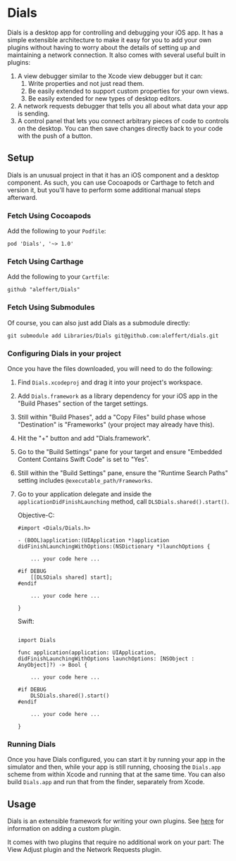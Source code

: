 # Dials
Dials is a desktop app for controlling and debugging your iOS app. It has a simple extensible architecture to make it easy for you to add your own plugins without having to worry about the details of setting up and maintaining a network connection. It also comes with several useful built in plugins:

1. A view debugger similar to the Xcode view debugger but it can:
    1. Write properties and not just read them.
    2. Be easily extended to support custom properties for your own views.
    3. Be easily extended for new types of desktop editors.
2. A network requests debugger that tells you all about what data your app is sending.
3. A control panel that lets you connect arbitrary pieces of code to controls on the desktop. You can then save changes directly back to your code with the push of a button.


## Setup

Dials is an unusual project in that it has an iOS component and a desktop component. As such, you can use Cocoapods or Carthage to fetch and version it, but you'll have to perform some additional manual steps afterward.

### Fetch Using Cocoapods

Add the following to your ``Podfile``:
```
pod 'Dials', '~> 1.0'
```

### Fetch Using Carthage

Add the following to your ``Cartfile``:
```
github "aleffert/Dials"
```

### Fetch Using Submodules

Of course, you can also just add Dials as a submodule directly:
```
git submodule add Libraries/Dials git@github.com:aleffert/dials.git
```

### Configuring Dials in your project
Once you have the files downloaded, you will need to do the following:

1. Find ``Dials.xcodeproj`` and drag it into your project's workspace.
2. Add ``Dials.framework`` as a library dependency for your iOS app in the "Build Phases" section of the target settings.
3. Still within "Build Phases", add a "Copy Files" build phase whose "Destination" is "Frameworks" (your project may already have this).
4. Hit the "+" button and add "Dials.framework".
5. Go to the "Build Settings" pane for your target and ensure "Embedded Content Contains Swift Code" is set to "Yes".
6. Still within the "Build Settings" pane, ensure the "Runtime Search Paths" setting includes ``@executable_path/Frameworks``.
7. Go to your application delegate and inside the ``applicationDidFinishLaunching`` method, call ``DLSDials.shared().start()``.

    Objective-C:

    ```
    #import <Dials/Dials.h>

    - (BOOL)application:(UIApplication *)application didFinishLaunchingWithOptions:(NSDictionary *)launchOptions {

        ... your code here ...

    #if DEBUG
        [[DLSDials shared] start];
    #endif

        ... your code here ...

    }
    ```

    Swift:
    ```

    import Dials

    func application(application: UIApplication, didFinishLaunchingWithOptions launchOptions: [NSObject : AnyObject]?) -> Bool {

        ... your code here ...

    #if DEBUG
        DLSDials.shared().start()
    #endif

        ... your code here ...

    }
    ```

### Running Dials

Once you have Dials configured, you can start it by running your app in the simulator and then, while your app is still running, choosing the ``Dials.app`` scheme from within Xcode and running that at the same time. You can also build ``Dials.app`` and run that from the finder, separately from Xcode.


## Usage

Dials is an extensible framework for writing your own plugins. See [here](Documentation/new-plugin.md) for information on adding a custom plugin.

It comes with two plugins that require no additional work on your part: The View Adjust plugin and the Network Requests plugin.

